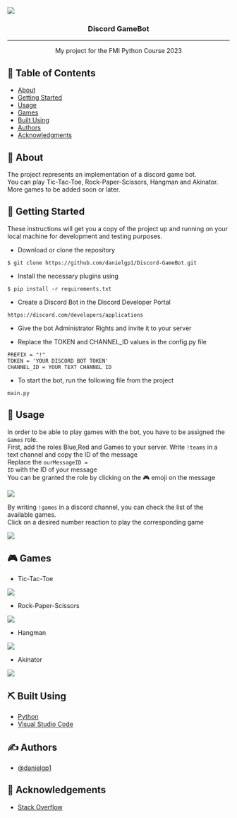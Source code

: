 ![](https://graphicsfamily.com/wp-content/uploads/edd/2021/09/Gaming-Logo-Design-Template-1180x664.jpg)

<h3 align="center">Discord GameBot</h3>

---

<p align="center">
    My project for the FMI Python Course 2023
    <br> 
</p>

## 📝 Table of Contents

- [About](#about)
- [Getting Started](#getting_started)
- [Usage](#usage)
- [Games](#games)
- [Built Using](#built_using)
- [Authors](#authors)
- [Acknowledgments](#acknowledgement)

## 🧐 About <a name = "about"></a>

The project represents an implementation of a discord game bot. <br>
You can play Tic-Tac-Toe, Rock-Paper-Scissors, Hangman and Akinator. <br>
More games to be added soon or later.

## 🏁 Getting Started <a name = "getting_started"></a>

These instructions will get you a copy of the project up and running on your local machine for development and testing purposes.

-  Download or clone the repository

```
$ git clone https://github.com/danielgp1/Discord-GameBot.git
```
    
-  Install the necessary plugins using

```
$ pip install -r requirements.txt
```

-  Create a Discord Bot in the Discord Developer Portal

```
https://discord.com/developers/applications
```
    
-  Give the bot Administrator Rights and invite it to your server
    
-  Replace the TOKEN and CHANNEL_ID values in the config.py file

```
PREFIX = "!"
TOKEN = 'YOUR DISCORD BOT TOKEN'
CHANNEL_ID = YOUR TEXT CHANNEL ID
```

-  To start the bot, run the following file from the project

```
main.py
```

## 🎈 Usage <a name="usage"></a>

In order to be able to play games with the bot, you have to be assigned the <code>Games</code> role. <br>
First, add the roles Blue,Red and Games to your server. Write <code>!teams</code> in a text channel and copy the ID of the message <br>
Replace the  <code>ourMessageID = ID</code> with the ID of your message <br>
You can be granted the role by clicking on the 🎮 emoji on the message

![](https://i.imgur.com/Zp4xYpc.png)

By writing <code>!games</code> in a discord channel, you can check the list of the available games.<br>
Click on a desired number reaction to play the corresponding game

![](https://i.imgur.com/PiEj67Q.png)

## 🎮 Games <a name = "games"></a>

-  Tic-Tac-Toe <br>
    
![](https://i.imgur.com/2ZrZYgT.png)

-  Rock-Paper-Scissors <br>
    
![](https://i.imgur.com/6Ok6pq2.png)

-  Hangman <br>
    
![](https://i.imgur.com/gQnC2YF.png)

-  Akinator <br>
    
![](https://i.imgur.com/PalgoMM.png)
    

## ⛏️ Built Using <a name = "built_using"></a>

- [Python](https://www.python.org/) 
- [Visual Studio Code](https://code.visualstudio.com/) 


## ✍️ Authors <a name = "authors"></a>

- [@danielgp1](https://github.com/danielgp1)

## 🎉 Acknowledgements <a name = "acknowledgement"></a>
- [Stack Overflow](https://stackoverflow.com/)
